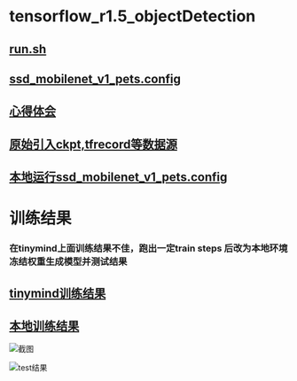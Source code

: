 # tensorflow_r1.5_objectDetection


## [run.sh](https://github.com/0492wzl/tensorflow_r1.5_objectDetection/blob/master/research/run.sh)


## [ssd_mobilenet_v1_pets.config](https://github.com/0492wzl/tensorflow_r1.5_objectDetection/blob/master/research/ssd_mobilenet_v1_pets.config)


## [心得体会](https://github.com/0492wzl/tensorflow_r1.5_objectDetection/blob/master/research/week8%E5%BF%83%E5%BE%97%E4%BD%93%E4%BC%9A.docx)


## [原始引入ckpt,tfrecord等数据源](https://github.com/0492wzl/tensorflow_r1.5_objectDetection/blob/master/research/object_detection/data/quiz-w8-data)


## [本地运行ssd_mobilenet_v1_pets.config](https://github.com/0492wzl/tensorflow_r1.5_objectDetection/blob/master/research/object_detection/data/quiz-w8-data/local_ssd_mobilenet_v1_pets.config)

# 训练结果
### 在tinymind上面训练结果不佳，跑出一定train steps 后改为本地环境冻结权重生成模型并测试结果
## [tinymind训练结果](https://www.tinymind.com/executions/1adl2mct)
## [本地训练结果](https://github.com/0492wzl/tensorflow_r1.5_objectDetection/tree/master/research/output)
![截图](https://github.com/0492wzl/tensorflow_r1.5_objectDetection/blob/master/research/%E8%AE%AD%E7%BB%83ckpt%E6%96%87%E4%BB%B6.png)


![test结果](https://github.com/0492wzl/tensorflow_r1.5_objectDetection/blob/master/research/output/output.png)
